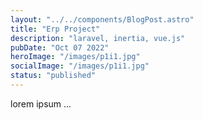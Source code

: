 ```yaml
---
layout: "../../components/BlogPost.astro"
title: "Erp Project"
description: "laravel, inertia, vue.js"
pubDate: "Oct 07 2022"
heroImage: "/images/p1i1.jpg"
socialImage: "/images/p1i1.jpg"
status: "published"
---
```


lorem ipsum ...

